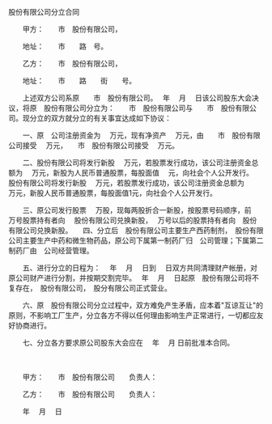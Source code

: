 



股份有限公司分立合同



 

　　甲方：　　市　股份有限公司， 

　　地址：　　市　　路　号。　　

　　乙方：　　市　股份有限公司，

　　地址：　　市　　路　　街　　号。　　

　　上述双方公司系原　　市　股份有限公司。　 年　 月　 日该公司股东大会决议，将原　股份有限公司分立为：　　市　股份有限公司与　　市　股份有限公司。现分立的双方就分立的有关事宜达成如下协议：　　

　　一、原　公司注册资金为　 万元，现有净资产　 万元，由　　市　股份有限公司接受　 万元，　　市　股份有限公司接受　 万元。　　

　　二、股份有限公司将发行新股　 万元，若股票发行成功，该公司注册资金总额为　 万元，新股为人民币普通股票，每股面值　 元，向社会个人公开发行。　　股份有限公司将发行新股　 万元，若股票发行成功，该公司注册资金总额为　　万元，新股人民币普通股票，每股面值1元，向社会个人公开发行。　　

　　三、原公司发行股票　 万股，现每两股折合一新股，按股票号码顺序，前　 万号股票持有者向　 股份有限公司兑换新股，　 万号以后的股票持有者向　股份有限公司兑换新股。　　四、分立后　股份有限公司主要生产西药制剂，　股份有限公司主要生产中药和微生物药品，原公司下属第一制药厂归　公司管理；下属第二制药厂由　公司经营管理。　　

　　五、进行分立的日程为：　 年　 月　 日到　 日双方共同清理财产帐册，对原公司财产进行分割，并按期交割完毕。　 年　 月　 日起原　股份有限公司将不复存在，　股份有限公司，　股分有限公司正式营业。　　

　　六、原　股份有限公司分立过程中，双方难免产生矛盾，应本着"互谅互让"的原则，不影响工厂生产，分立各方不得以任何理由影响生产正常进行，一切都应友好协商进行。　　

　　七、分立各方要求原公司股东大会应在　 年　 月 日前批准本合同。　

　　　

　　甲方：　　市　股份有限公司　　负责人：　　

　　乙方：　　市　股份有限公司　　负责人：

　　年　 月　 日
